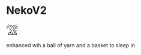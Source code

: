 # NekoV2

![alt text](https://github.com/Aqueuse/NekoV2/blob/master/src/neko/images/32.GIF)

enhanced wih a ball of yarn and a basket to sleep in
